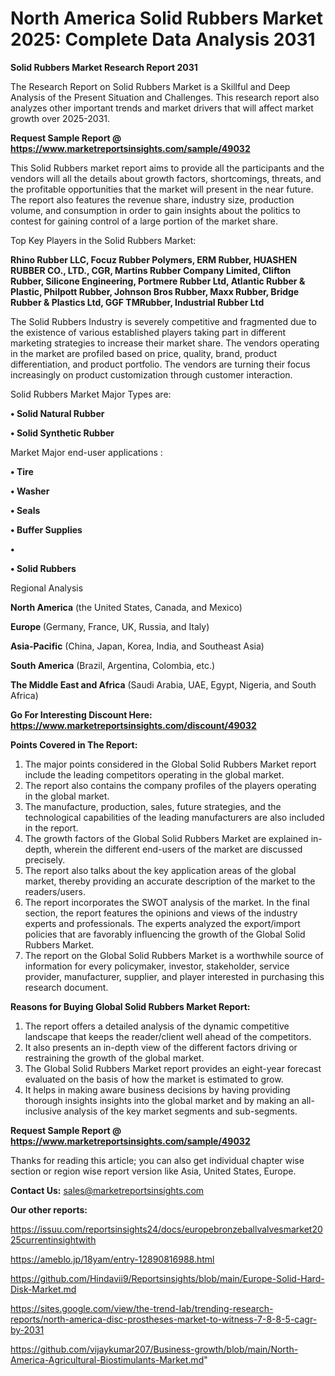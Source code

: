 # North America Solid Rubbers Market 2025: Complete Data Analysis 2031

<strong>Solid Rubbers Market Research Report 2031</strong>

The Research Report on Solid Rubbers Market is a Skillful and Deep Analysis of the Present Situation and Challenges. This research report also analyzes other important trends and market drivers that will affect market growth over 2025-2031.

<strong>Request Sample Report @ <a href=https://www.marketreportsinsights.com/sample/49032>https://www.marketreportsinsights.com/sample/49032</a></strong>

This Solid Rubbers market report aims to provide all the participants and the vendors will all the details about growth factors, shortcomings, threats, and the profitable opportunities that the market will present in the near future. The report also features the revenue share, industry size, production volume, and consumption in order to gain insights about the politics to contest for gaining control of a large portion of the market share.

Top Key Players in the Solid Rubbers Market:

<strong>Rhino Rubber LLC, Focuz Rubber Polymers, ERM Rubber, HUASHEN RUBBER CO., LTD., CGR, Martins Rubber Company Limited, Clifton Rubber, Silicone Engineering, Portmere Rubber Ltd, Atlantic Rubber & Plastic, Philpott Rubber, Johnson Bros Rubber, Maxx Rubber, Bridge Rubber & Plastics Ltd, GGF TMRubber, Industrial Rubber Ltd</strong>

The Solid Rubbers Industry is severely competitive and fragmented due to the existence of various established players taking part in different marketing strategies to increase their market share. The vendors operating in the market are profiled based on price, quality, brand, product differentiation, and product portfolio. The vendors are turning their focus increasingly on product customization through customer interaction.

Solid Rubbers Market Major Types are:

<strong>•  Solid Natural Rubber

•  Solid Synthetic Rubber</strong>

Market Major end-user applications :

<strong>•  Tire

•  Washer

•  Seals

•  Buffer Supplies

•  

•  Solid Rubbers</strong>

Regional Analysis

</u><strong><b>North America</b></strong> (the United States, Canada, and Mexico)

<strong><b>Europe </b></strong>(Germany, France, UK, Russia, and Italy)

<strong><b>Asia-Pacific</b></strong> (China, Japan, Korea, India, and Southeast Asia)

<strong><b>South America</b></strong> (Brazil, Argentina, Colombia, etc.)

<strong><b>The Middle East and Africa</b></strong> (Saudi Arabia, UAE, Egypt, Nigeria, and South Africa)

<strong>Go For Interesting Discount Here: <a href=https://www.marketreportsinsights.com/discount/49032>https://www.marketreportsinsights.com/discount/49032</a></strong>

<strong>Points Covered in The Report:</strong>
<ol>
  <li>The major points considered in the Global Solid Rubbers Market report include the leading competitors operating in the global market.</li>
  <li>The report also contains the company profiles of the players operating in the global market.</li>
  <li>The manufacture, production, sales, future strategies, and the technological capabilities of the leading manufacturers are also included in the report.</li>
  <li>The growth factors of the Global Solid Rubbers Market are explained in-depth, wherein the different end-users of the market are discussed precisely.</li>
  <li>The report also talks about the key application areas of the global market, thereby providing an accurate description of the market to the readers/users.</li>
  <li>The report incorporates the SWOT analysis of the market. In the final section, the report features the opinions and views of the industry experts and professionals. The experts analyzed the export/import policies that are favorably influencing the growth of the Global Solid Rubbers Market.</li>
  <li>The report on the Global Solid Rubbers Market is a worthwhile source of information for every policymaker, investor, stakeholder, service provider, manufacturer, supplier, and player interested in purchasing this research document.</li>
</ol>
<strong>Reasons for Buying Global Solid Rubbers Market Report:</strong>

<ol>
  <li>The report offers a detailed analysis of the dynamic competitive landscape that keeps the reader/client well ahead of the competitors.</li>
  <li>It also presents an in-depth view of the different factors driving or restraining the growth of the global market.</li>
  <li>The Global Solid Rubbers Market report provides an eight-year forecast evaluated on the basis of how the market is estimated to grow.</li>
  <li>It helps in making aware business decisions by having providing thorough insights insights into the global market and by making an all-inclusive analysis of the key market segments and sub-segments.</li>
</ol>
<strong>Request Sample Report @ <a href=https://www.marketreportsinsights.com/sample/49032>https://www.marketreportsinsights.com/sample/49032</a></strong>


Thanks for reading this article; you can also get individual chapter wise section or region wise report version like Asia, United States, Europe.

<strong>Contact Us:</strong>
sales@marketreportsinsights.com

<strong>Our other reports:</strong>

<a href=https://issuu.com/reportsinsights24/docs/europebronzeballvalvesmarket2025currentinsightwith>https://issuu.com/reportsinsights24/docs/europebronzeballvalvesmarket2025currentinsightwith</a>

<a href=https://ameblo.jp/18yam/entry-12890816988.html>https://ameblo.jp/18yam/entry-12890816988.html</a>

<a href=https://github.com/Hindavii9/Reportsinsights/blob/main/Europe-Solid-Hard-Disk-Market.md>https://github.com/Hindavii9/Reportsinsights/blob/main/Europe-Solid-Hard-Disk-Market.md</a>

<a href=https://sites.google.com/view/the-trend-lab/trending-research-reports/north-america-disc-prostheses-market-to-witness-7-8-8-5-cagr-by-2031>https://sites.google.com/view/the-trend-lab/trending-research-reports/north-america-disc-prostheses-market-to-witness-7-8-8-5-cagr-by-2031</a>

<a href=https://github.com/vijaykumar207/Business-growth/blob/main/North-America-Agricultural-Biostimulants-Market.md>https://github.com/vijaykumar207/Business-growth/blob/main/North-America-Agricultural-Biostimulants-Market.md</a>"
